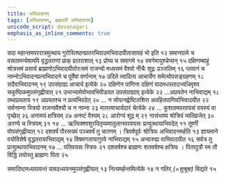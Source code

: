 ```yaml
---
title: अभिवादनम्
tags: [अभिवादनम्, ब्रह्मचर्ये अभिवादनम्]
unicode_script: devanagari
emphasis_as_inline_comments: true
---
```


सदा महान्तमपररात्रमुत्थाय गुरोस्तिष्ठन्प्रातरभिवादमभिवादयीतासावहं भो इति १२ समानग्रामे च वसतामन्येषामपि वृद्धतराणां प्राक् प्रातराशात् १३ प्रोष्य च समागमे १४ स्वर्गमायुश्चेप्सन् १५ दक्षिणम्बाहुं श्रोत्रसमं प्रसार्य ब्राह्मणोऽभिवादयीतोरःसमं राजन्यो मध्यसमं वैश्यो नीचैः शूद्रः प्रञ्जलिम् १६ प्लावनं च नाम्नोऽभिवादनप्रत्यभिवादने च पूर्वेषां वर्णानाम् १७ उदिते त्वादित्य आचार्येण समेत्योपसङ्ग्रहणम् १८ सदैवाभिवादनम् १९ उपसंग्राह्य आचार्य इत्येके २० दक्षिणेन पाणिना दक्षिणं पादमधस्तादभ्यधिमृश्य सकुष्ठिकमुपसंगृह्णीयात् २१ उभाभ्यामेवोभावभिपीडयत उपसंग्राह्याव् इत्येके २२ …अप्रयतेन नाभिवाद्यम् १८ तथाप्रयताय १९  अप्रयतश्च न प्रत्यभिवदेत् २० …  न सोपानह्वेष्टितशिरा अवहितपाणिर्वाभिवादयीत २२ सर्वनाम्ना स्त्रियो राजन्यवैश्यौ च न नाम्ना २३ मातरमाचार्यदारं चेत्येके २४
… कुशलमवरवयसं वयस्यं वा पृच्छेत् २६ अनामयं क्षत्रियम् २७ अनष्टं वैश्यम् २८ आरोग्यं शूद्र म् २९ नासंभाष्य श्रोत्रियं व्यतिव्रजेत् ३० अरण्ये च स्त्रियम् ३१ १४
…  ऋत्विक्श्वशुरपितृव्यमातुलानवरवयसः प्रत्युत्थायाभिवदेत् ११ तूष्णीं वोपसंगृह्णीयात् १२ दशवर्षं पौरसख्यं पञ्चवर्षं तु चारणम् । त्रिवर्षपूर्वः श्रोत्रियः अभिवादनमर्हति १३ ज्ञायमाने वयोविशेषे वृद्धतरायाभिवाद्यम् १४  विषमगतायागुरवे नाभिवाद्यम् १५ अन्वारुह्य वाभिवादयीत १६ सर्वत्र तु प्रत्युत्थायाभिवादनम् १७ … पतिवयसः स्त्रियः २१ दशवर्षश्च ब्राह्मणः शतवर्षश्च क्षत्रियः । पितापुत्रौ स्म तौ विद्धि तयोस्तु ब्राह्मणः पिता २५ 

समादिष्टमध्यापयन्तं यावदध्ययनमुपसंगृह्णीयात् १३ नित्यमर्हन्तमित्येके १४ न गतिर् *(=शुश्रूषा)* विद्यते १५ 